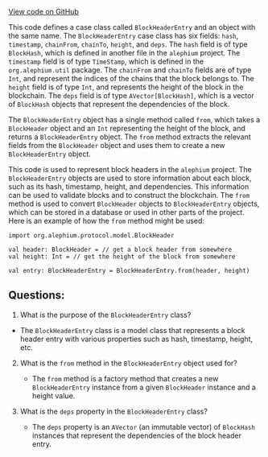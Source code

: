 [View code on GitHub](https://github.com/alephium/alephium/api/src/main/scala/org/alephium/api/model/BlockHeaderEntry.scala)

This code defines a case class called `BlockHeaderEntry` and an object with the same name. The `BlockHeaderEntry` case class has six fields: `hash`, `timestamp`, `chainFrom`, `chainTo`, `height`, and `deps`. The `hash` field is of type `BlockHash`, which is defined in another file in the `alephium` project. The `timestamp` field is of type `TimeStamp`, which is defined in the `org.alephium.util` package. The `chainFrom` and `chainTo` fields are of type `Int`, and represent the indices of the chains that the block belongs to. The `height` field is of type `Int`, and represents the height of the block in the blockchain. The `deps` field is of type `AVector[BlockHash]`, which is a vector of `BlockHash` objects that represent the dependencies of the block.

The `BlockHeaderEntry` object has a single method called `from`, which takes a `BlockHeader` object and an `Int` representing the height of the block, and returns a `BlockHeaderEntry` object. The `from` method extracts the relevant fields from the `BlockHeader` object and uses them to create a new `BlockHeaderEntry` object.

This code is used to represent block headers in the `alephium` project. The `BlockHeaderEntry` objects are used to store information about each block, such as its hash, timestamp, height, and dependencies. This information can be used to validate blocks and to construct the blockchain. The `from` method is used to convert `BlockHeader` objects to `BlockHeaderEntry` objects, which can be stored in a database or used in other parts of the project. Here is an example of how the `from` method might be used:

```
import org.alephium.protocol.model.BlockHeader

val header: BlockHeader = // get a block header from somewhere
val height: Int = // get the height of the block from somewhere

val entry: BlockHeaderEntry = BlockHeaderEntry.from(header, height)
```
## Questions: 
 1. What is the purpose of the `BlockHeaderEntry` class?
   - The `BlockHeaderEntry` class is a model class that represents a block header entry with various properties such as hash, timestamp, height, etc.

2. What is the `from` method in the `BlockHeaderEntry` object used for?
   - The `from` method is a factory method that creates a new `BlockHeaderEntry` instance from a given `BlockHeader` instance and a height value.

3. What is the `deps` property in the `BlockHeaderEntry` class?
   - The `deps` property is an `AVector` (an immutable vector) of `BlockHash` instances that represent the dependencies of the block header entry.